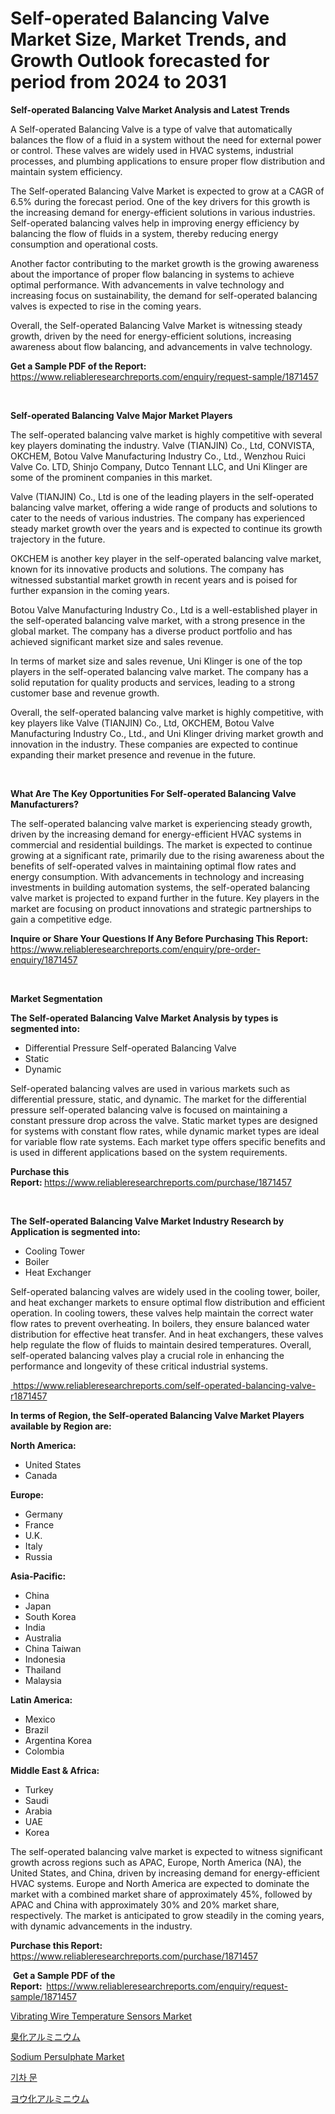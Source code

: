 <p><h1>Self-operated Balancing Valve Market Size, Market Trends, and Growth Outlook forecasted for period from 2024 to 2031</h1></p><p><strong>Self-operated Balancing Valve Market Analysis and Latest Trends</strong></p>
<p><p>A Self-operated Balancing Valve is a type of valve that automatically balances the flow of a fluid in a system without the need for external power or control. These valves are widely used in HVAC systems, industrial processes, and plumbing applications to ensure proper flow distribution and maintain system efficiency.</p><p>The Self-operated Balancing Valve Market is expected to grow at a CAGR of 6.5% during the forecast period. One of the key drivers for this growth is the increasing demand for energy-efficient solutions in various industries. Self-operated balancing valves help in improving energy efficiency by balancing the flow of fluids in a system, thereby reducing energy consumption and operational costs.</p><p>Another factor contributing to the market growth is the growing awareness about the importance of proper flow balancing in systems to achieve optimal performance. With advancements in valve technology and increasing focus on sustainability, the demand for self-operated balancing valves is expected to rise in the coming years.</p><p>Overall, the Self-operated Balancing Valve Market is witnessing steady growth, driven by the need for energy-efficient solutions, increasing awareness about flow balancing, and advancements in valve technology.</p></p>
<p><strong>Get a Sample PDF of the Report:&nbsp;</strong> <a href="https://www.reliableresearchreports.com/enquiry/request-sample/1871457">https://www.reliableresearchreports.com/enquiry/request-sample/1871457</a></p>
<p>&nbsp;</p>
<p><strong>Self-operated Balancing Valve Major Market Players</strong></p>
<p><p>The self-operated balancing valve market is highly competitive with several key players dominating the industry. Valve (TIANJIN) Co., Ltd, CONVISTA, OKCHEM, Botou Valve Manufacturing Industry Co., Ltd., Wenzhou Ruici Valve Co. LTD, Shinjo Company, Dutco Tennant LLC, and Uni Klinger are some of the prominent companies in this market.</p><p>Valve (TIANJIN) Co., Ltd is one of the leading players in the self-operated balancing valve market, offering a wide range of products and solutions to cater to the needs of various industries. The company has experienced steady market growth over the years and is expected to continue its growth trajectory in the future.</p><p>OKCHEM is another key player in the self-operated balancing valve market, known for its innovative products and solutions. The company has witnessed substantial market growth in recent years and is poised for further expansion in the coming years.</p><p>Botou Valve Manufacturing Industry Co., Ltd is a well-established player in the self-operated balancing valve market, with a strong presence in the global market. The company has a diverse product portfolio and has achieved significant market size and sales revenue.</p><p>In terms of market size and sales revenue, Uni Klinger is one of the top players in the self-operated balancing valve market. The company has a solid reputation for quality products and services, leading to a strong customer base and revenue growth.</p><p>Overall, the self-operated balancing valve market is highly competitive, with key players like Valve (TIANJIN) Co., Ltd, OKCHEM, Botou Valve Manufacturing Industry Co., Ltd., and Uni Klinger driving market growth and innovation in the industry. These companies are expected to continue expanding their market presence and revenue in the future.</p></p>
<p>&nbsp;</p>
<p><strong>What Are The Key Opportunities For Self-operated Balancing Valve Manufacturers?</strong></p>
<p><p>The self-operated balancing valve market is experiencing steady growth, driven by the increasing demand for energy-efficient HVAC systems in commercial and residential buildings. The market is expected to continue growing at a significant rate, primarily due to the rising awareness about the benefits of self-operated valves in maintaining optimal flow rates and energy consumption. With advancements in technology and increasing investments in building automation systems, the self-operated balancing valve market is projected to expand further in the future. Key players in the market are focusing on product innovations and strategic partnerships to gain a competitive edge.</p></p>
<p><strong>Inquire or Share Your Questions If Any Before Purchasing This Report:</strong> <a href="https://www.reliableresearchreports.com/enquiry/pre-order-enquiry/1871457">https://www.reliableresearchreports.com/enquiry/pre-order-enquiry/1871457</a></p>
<p>&nbsp;</p>
<p><strong>Market Segmentation</strong></p>
<p><strong>The Self-operated Balancing Valve Market Analysis by types is segmented into:</strong></p>
<p><ul><li>Differential Pressure Self-operated Balancing Valve</li><li>Static</li><li>Dynamic</li></ul></p>
<p><p>Self-operated balancing valves are used in various markets such as differential pressure, static, and dynamic. The market for the differential pressure self-operated balancing valve is focused on maintaining a constant pressure drop across the valve. Static market types are designed for systems with constant flow rates, while dynamic market types are ideal for variable flow rate systems. Each market type offers specific benefits and is used in different applications based on the system requirements.</p></p>
<p><strong>Purchase this Report:&nbsp;</strong><a href="https://www.reliableresearchreports.com/purchase/1871457">https://www.reliableresearchreports.com/purchase/1871457</a></p>
<p>&nbsp;</p>
<p><strong>The Self-operated Balancing Valve Market Industry Research by Application is segmented into:</strong></p>
<p><ul><li>Cooling Tower</li><li>Boiler</li><li>Heat Exchanger</li></ul></p>
<p><p>Self-operated balancing valves are widely used in the cooling tower, boiler, and heat exchanger markets to ensure optimal flow distribution and efficient operation. In cooling towers, these valves help maintain the correct water flow rates to prevent overheating. In boilers, they ensure balanced water distribution for effective heat transfer. And in heat exchangers, these valves help regulate the flow of fluids to maintain desired temperatures. Overall, self-operated balancing valves play a crucial role in enhancing the performance and longevity of these critical industrial systems.</p></p>
<p><a href="https://www.reliableresearchreports.com/self-operated-balancing-valve-r1871457">&nbsp;https://www.reliableresearchreports.com/self-operated-balancing-valve-r1871457</a></p>
<p><strong>In terms of Region, the Self-operated Balancing Valve Market Players available by Region are:</strong></p>
<p>
    <p> <strong> North America: </strong>
        <ul>
            <li>United States</li>
            <li>Canada</li>
        </ul>
        </p> 
    <p> <strong> Europe: </strong>
        <ul>
            <li>Germany</li>
            <li>France</li>
            <li>U.K.</li>
            <li>Italy</li>
            <li>Russia</li>
        </ul>
        </p> 
    <p> <strong> Asia-Pacific: </strong>
        <ul>
            <li>China</li>
            <li>Japan</li>
            <li>South Korea</li>
            <li>India</li>
            <li>Australia</li>
            <li>China Taiwan</li>
            <li>Indonesia</li>
            <li>Thailand</li>
            <li>Malaysia</li>
        </ul>
        </p> 
    <p> <strong> Latin America: </strong>
        <ul>
            <li>Mexico</li>
            <li>Brazil</li>
            <li>Argentina Korea</li>
            <li>Colombia</li>
        </ul>
        </p> 
    <p> <strong> Middle East & Africa: </strong>
        <ul>
            <li>Turkey</li>
            <li>Saudi</li>
            <li>Arabia</li>
            <li>UAE</li>
            <li>Korea</li>
        </ul>
    </p>
    </p>
<p><p>The self-operated balancing valve market is expected to witness significant growth across regions such as APAC, Europe, North America (NA), the United States, and China, driven by increasing demand for energy-efficient HVAC systems. Europe and North America are expected to dominate the market with a combined market share of approximately 45%, followed by APAC and China with approximately 30% and 20% market share, respectively. The market is anticipated to grow steadily in the coming years, with dynamic advancements in the industry.</p></p>
<p><strong>Purchase this Report: </strong><a href="https://www.reliableresearchreports.com/purchase/1871457">https://www.reliableresearchreports.com/purchase/1871457</a></p>
<p>&nbsp;<strong>Get a Sample PDF of the Report:&nbsp;&nbsp;</strong><a href="https://www.reliableresearchreports.com/enquiry/request-sample/1871457">https://www.reliableresearchreports.com/enquiry/request-sample/1871457</a></p>
<p><strong></strong></p>
<p><p><a href="https://github.com/juancolorado15/Market-Research-Report-List-2/blob/main/vibrating-wire-temperature-sensors-market.md">Vibrating Wire Temperature Sensors Market</a></p><p><a href="https://github.com/mcbeesbxa270/Market-Research-Report-List-1/blob/main/140758543595.md">臭化アルミニウム</a></p><p><a href="https://issuu.com/reportprime-2/docs/sodium-persulphate-market-size-2030.pptx">Sodium Persulphate Market</a></p><p><a href="https://github.com/CliftonFisher9067/Market-Research-Report-List-1/blob/main/684437040083.md">기차 문</a></p><p><a href="https://github.com/EmoryYundt1935/Market-Research-Report-List-1/blob/main/190430143596.md">ヨウ化アルミニウム</a></p></p>